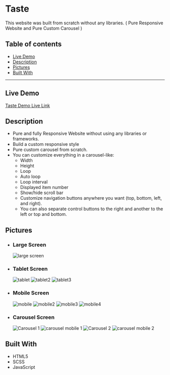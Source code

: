 # Taste

This website was built from scratch without any libraries. ( Pure Responsive Website and Pure Custom Carousel )

## Table of contents

- [Live Demo](#live-demo)
- [Description](#description)
- [Pictures](#pictures)
- [Built With](#built-with)

---

## Live Demo

[Taste Demo Live Link](https://mhmadrashd.github.io/Taste/)

## Description

- Pure and fully Responsive Website without using any libraries or frameworks.
- Build a custom responsive style
- Pure custom carousel from scratch.
- You can customize everything in a carousel-like:
  - Width
  - Height
  - Loop
  - Auto loop
  - Loop interval
  - Displayed item number
  - Show/hide scroll bar
  - Customize navigation buttons anywhere you want (top, bottom, left, and right).
  - You can also separate control buttons to the right and another to the left or top and bottom.

## Pictures

- ### Large Screen

  ![large screen](https://user-images.githubusercontent.com/17671723/191764863-aeedd2a1-60a1-40ee-91cd-ddd0f2709a08.png)

- ### Tablet Screen

  ![tablet](https://user-images.githubusercontent.com/17671723/191766988-202a36f0-7665-4a74-bcfd-06e13bbb8bb1.png)
  ![tablet2](https://user-images.githubusercontent.com/17671723/191767010-d0ca5832-3447-4ff5-8b73-77e322776fdd.png)
  ![tablet3](https://user-images.githubusercontent.com/17671723/191767024-d0b0c67c-fcdd-411b-9bc8-028f04ceaf90.png)

- ### Mobile Screen

  ![mobile](https://user-images.githubusercontent.com/17671723/191767064-1aa48591-e0f4-4d3d-adbc-6fb42071640e.png)
  ![mobile2](https://user-images.githubusercontent.com/17671723/191767075-546f3e36-803f-42a5-a36f-6dd7daec1513.png)
  ![mobile3](https://user-images.githubusercontent.com/17671723/191767089-511840eb-c5d0-41b2-8411-a277b46b788d.png)
  ![mobile4](https://user-images.githubusercontent.com/17671723/191767101-0313d524-200a-4c8a-a490-4270d8620c66.png)

- ### Carousel Screen
  ![Carousel 1](https://user-images.githubusercontent.com/17671723/191764955-77858625-f35c-4536-bb02-b99c8f95f86e.png)
  ![carousel mobile 1](https://user-images.githubusercontent.com/17671723/191765299-72e5a0c7-dc89-481f-a9cb-6447d8120c0d.png)
  ![Carousel 2](https://user-images.githubusercontent.com/17671723/191764965-d9441e57-21f8-48fd-bb44-6fed3b315dbc.png)
  ![carousel mobile 2](https://user-images.githubusercontent.com/17671723/191765310-c983d503-085d-42f4-a202-5e55374cb16c.png)

## Built With

- HTML5
- SCSS
- JavaScript
